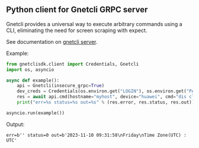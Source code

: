 ## Python client for Gnetcli GRPC server

Gnetcli provides a universal way to execute arbitrary commands using a CLI,
eliminating the need for screen scraping with expect.

See documentation on [gnetcli server](https://annetutil.github.io/gnetcli/).

Example:

```python
from gnetclisdk.client import Credentials, Gnetcli
import os, asyncio

async def example():
    api = Gnetcli(insecure_grpc=True)
    dev_creds = Credentials(os.environ.get("LOGIN"), os.environ.get("PASSWORD"))
    res = await api.cmd(hostname="myhost", device="huawei", cmd="dis clock", credentials=dev_creds)
    print("err=%s status=%s out=%s" % (res.error, res.status, res.out))

asyncio.run(example())
```

Output:
```
err=b'' status=0 out=b'2023-11-10 09:31:58\nFriday\nTime Zone(UTC) : UTC'
```
